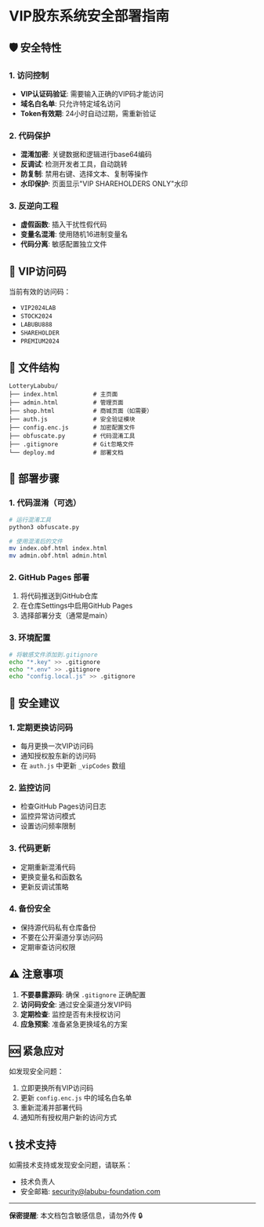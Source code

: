 # VIP股东系统安全部署指南

## 🛡️ 安全特性

### 1. 访问控制
- **VIP认证码验证**: 需要输入正确的VIP码才能访问
- **域名白名单**: 只允许特定域名访问
- **Token有效期**: 24小时自动过期，需重新验证

### 2. 代码保护
- **混淆加密**: 关键数据和逻辑进行base64编码
- **反调试**: 检测开发者工具，自动跳转
- **防复制**: 禁用右键、选择文本、复制等操作
- **水印保护**: 页面显示"VIP SHAREHOLDERS ONLY"水印

### 3. 反逆向工程
- **虚假函数**: 插入干扰性假代码
- **变量名混淆**: 使用随机16进制变量名
- **代码分离**: 敏感配置独立文件

## 🔑 VIP访问码

当前有效的访问码：
- `VIP2024LAB`
- `STOCK2024`
- `LABUBU888`
- `SHAREHOLDER`
- `PREMIUM2024`

## 📁 文件结构

```
LotteryLabubu/
├── index.html          # 主页面
├── admin.html          # 管理页面
├── shop.html           # 商城页面（如需要）
├── auth.js             # 安全验证模块
├── config.enc.js       # 加密配置文件
├── obfuscate.py        # 代码混淆工具
├── .gitignore          # Git忽略文件
└── deploy.md           # 部署文档
```

## 🚀 部署步骤

### 1. 代码混淆（可选）
```bash
# 运行混淆工具
python3 obfuscate.py

# 使用混淆后的文件
mv index.obf.html index.html
mv admin.obf.html admin.html
```

### 2. GitHub Pages 部署
1. 将代码推送到GitHub仓库
2. 在仓库Settings中启用GitHub Pages
3. 选择部署分支（通常是main）

### 3. 环境配置
```bash
# 将敏感文件添加到.gitignore
echo "*.key" >> .gitignore
echo "*.env" >> .gitignore
echo "config.local.js" >> .gitignore
```

## 🔐 安全建议

### 1. 定期更换访问码
- 每月更换一次VIP访问码
- 通知授权股东新的访问码
- 在 `auth.js` 中更新 `_vipCodes` 数组

### 2. 监控访问
- 检查GitHub Pages访问日志
- 监控异常访问模式
- 设置访问频率限制

### 3. 代码更新
- 定期重新混淆代码
- 更换变量名和函数名
- 更新反调试策略

### 4. 备份安全
- 保持源代码私有仓库备份
- 不要在公开渠道分享访问码
- 定期审查访问权限

## ⚠️ 注意事项

1. **不要暴露源码**: 确保 `.gitignore` 正确配置
2. **访问码安全**: 通过安全渠道分发VIP码
3. **定期检查**: 监控是否有未授权访问
4. **应急预案**: 准备紧急更换域名的方案

## 🆘 紧急应对

如发现安全问题：
1. 立即更换所有VIP访问码
2. 更新 `config.enc.js` 中的域名白名单
3. 重新混淆并部署代码
4. 通知所有授权用户新的访问方式

## 📞 技术支持

如需技术支持或发现安全问题，请联系：
- 技术负责人
- 安全邮箱: security@labubu-foundation.com

---
**保密提醒**: 本文档包含敏感信息，请勿外传 🔒